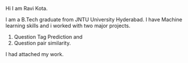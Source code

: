 Hi I am Ravi Kota.

I am a B.Tech graduate from JNTU University Hyderabad. I have Machine learning skills and i worked with two major projects.
1. Question Tag Prediction and
2. Question pair similarity.

I had attached my work.
